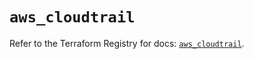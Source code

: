 # `aws_cloudtrail`

Refer to the Terraform Registry for docs: [`aws_cloudtrail`](https://registry.terraform.io/providers/hashicorp/aws/6.13.0/docs/resources/cloudtrail).
